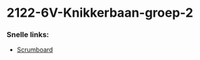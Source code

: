 # 2122-6V-Knikkerbaan-groep-2

### Snelle links:
- [Scrumboard](https://github.com/emmaus-6v/2122-6V-Knikkerbaan-groep-1/projects/1)
